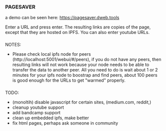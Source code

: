 ### PAGESAVER

a demo can be seen here: https://pagesaver.dweb.tools

Enter a URL and press enter. The resulting links are copies of the page, except that they are hosted on IPFS.
You can also enter youtube URLs.


###
NOTES:
- Please check local ipfs node for peers (http://localhost:5001/webui/#/peers), if you do not have any peers, then resulting links will not work because your node needs to be able to transfer the data to another peer. All you need to do is wait about 1 or 2 minutes for your ipfs node to boostrap and find peers, about 100 peers is good enough for the URLs to get "warmed" properly.

###
TODO:
- (monoltih) disable javascript for certain sites, (medium.com, reddit,) 
- cleanup youtube support
- add bandcamp support
- clean up embedded ipfs, make better
- fix html pages, perhaps ask someone in community

